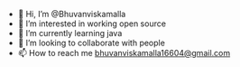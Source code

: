 - 👋 Hi, I’m @Bhuvanviskamalla
- 👀 I’m interested in working open source
- 🌱 I’m currently learning java
- 💞️ I’m looking to collaborate with people
- 📫 How to reach me bhuvanviskamalla16604@gmail.com

<!---
Bhuvanviskamalla/Bhuvanviskamalla is a ✨ special ✨ repository because its `README.md` (this file) appears on your GitHub profile.
You can click the Preview link to take a look at your changes.
--->
